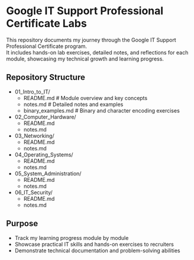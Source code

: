 # Google IT Support Professional Certificate Labs

This repository documents my journey through the Google IT Support Professional Certificate program.  
It includes hands-on lab exercises, detailed notes, and reflections for each module, showcasing my technical growth and learning progress.

## Repository Structure

- 01_Intro_to_IT/
  - README.md        # Module overview and key concepts
  - notes.md         # Detailed notes and examples
  - binary_examples.md  # Binary and character encoding exercises
- 02_Computer_Hardware/
  - README.md
  - notes.md
- 03_Networking/
  - README.md
  - notes.md
- 04_Operating_Systems/
  - README.md
  - notes.md
- 05_System_Administration/
  - README.md
  - notes.md
- 06_IT_Security/
  - README.md
  - notes.md

## Purpose

- Track my learning progress module by module
- Showcase practical IT skills and hands-on exercises to recruiters
- Demonstrate technical documentation and problem-solving abilities
